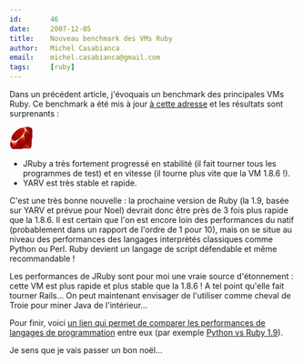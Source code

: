 ```yaml
---
id:       46
date:     2007-12-05
title:    Nouveau benchmark des VMs Ruby
author:   Michel Casabianca
email:    michel.casabianca@gmail.com
tags:     [ruby]
---
```


Dans un précédent article, j'évoquais un benchmark des principales VMs Ruby. Ce benchmark a été mis à jour [à cette adresse](http://antoniocangiano.com/2007/12/03/the-great-ruby-shootout/) et les résultats sont surprenants :

<!--more-->

![](logo-ruby.png)

- JRuby a très fortement progressé en stabilité (il fait tourner tous les programmes de test) et en vitesse (il tourne plus vite que la VM 1.8.6 !).
- YARV est très stable et rapide.

C'est une très bonne nouvelle : la prochaine version de Ruby (la 1.9, basée sur YARV et prévue pour Noel) devrait donc être près de 3 fois plus rapide que la 1.8.6. Il est certain que l'on est encore loin des performances du natif (probablement dans un rapport de l'ordre de 1 pour 10), mais on se situe au niveau des performances des langages interprètés classiques comme Python ou Perl. Ruby devient un langage de script défendable et même recommandable !

Les performances de JRuby sont pour moi une vraie source d'étonnement : cette VM est plus rapide et plus stable que la 1.8.6 ! A tel point qu'elle fait tourner Rails... On peut maintenant envisager de l'utiliser comme cheval de Troie pour miner Java de l'intérieur...

Pour finir, voici [un lien qui permet de comparer les performances de langages de programmation](http://shootout.alioth.debian.org/gp4sandbox/) entre eux (par exemple [Python vs Ruby 1.9](http://shootout.alioth.debian.org/gp4sandbox/benchmark.php?test=all&lang=python&lang2=yarv)).

Je sens que je vais passer un bon noël...
